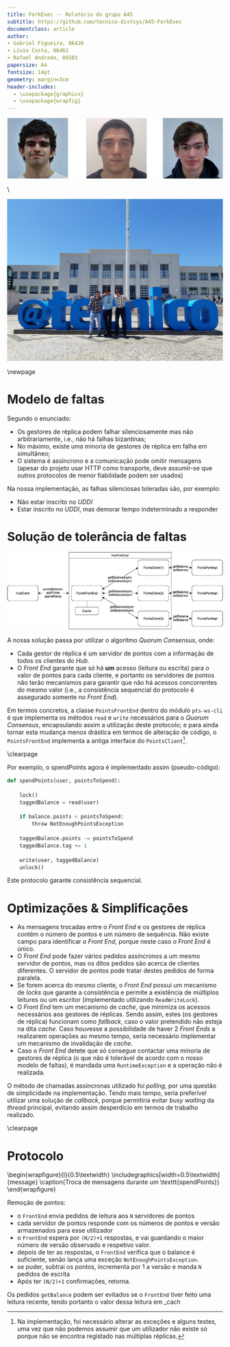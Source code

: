 ```yaml
---
title: ForkExec -- Relatório do grupo A45
subtitle: https://github.com/tecnico-distsys/A45-ForkExec
documentclass: article
author:
- Gabriel Figueira, 86426
- Lívio Costa, 86461
- Rafael Andrade, 86503
papersize: A4
fontsize: 14pt
geometry: margin=3cm
header-includes:
  - \usepackage{graphicx}
  - \usepackage{wrapfig}
---
```


![](group_individual.jpg)

\ 

![](group.jpg)

\newpage

# Modelo de faltas

Segundo o enunciado:

  + Os gestores de réplica podem falhar silenciosamente mas não
    arbitrariamente, i.e., não há falhas bizantinas;
  + No máximo, existe uma minoria de gestores de réplica em falha em
    simultâneo;
  + O sistema é assíncrono e a comunicação pode omitir mensagens
    (apesar do projeto usar HTTP como transporte, deve assumir-se que
    outros protocolos de menor fiabilidade podem ser usados)


Na nossa implementação, as falhas silenciosas toleradas são, por exemplo:

  + Não estar inscrito no _UDDI_
  + Estar inscrito no _UDDI_, mas demorar tempo indeterminado a responder


# Solução de tolerância de faltas

![Organização da nossa solução](implementation.png)

A nossa solução passa por utilizar o algoritmo _Quorum Consensus_, onde:

  - Cada gestor de réplica é um servidor de pontos com a informação de
    todos os clientes do _Hub_.
  - O _Front End_ garante que só há **um** acesso (leitura ou escrita) para o
    valor de pontos para cada cliente, e portanto os servidores de pontos
    não terão mecanismos para garantir que não há acessos concorrentes do
    mesmo valor (i.e., a consistência sequencial do protocolo é
    assegurado somente no _Front End_).

Em termos concretos, a classe `PointsFrontEnd` dentro do módulo `pts-ws-cli` é
que implementa os métodos `read` e `write` necessários para o _Quorum Consensus_,
encapsulando assim a utilização deste protocolo; e para ainda tornar esta mudança
menos drástica em termos de alteração de código, o `PointsFrontEnd` implementa
a antiga interface do `PointsClient`[^exc].

\clearpage

Por exemplo, o spendPoints agora é implementado assim (pseudo-código):

```python
def spendPoints(user, pointsToSpend):

    lock()
    taggedBalance = read(user)

    if balance.points < pointsToSpend:
        throw NotEnoughPointsException

    taggedBalance.points -= pointsToSpend
    taggedBalance.tag += 1

    write(user, taggedBalance)
    unlock()
```

[^exc]: Na implementação, foi necessário alterar as exceções e alguns testes,
        uma vez que não podemos assumir que um utilizador não existe só porque
        não se encontra registado nas múltiplas réplicas.

Este protocolo garante consistência sequencial.


# Optimizações & Simplificações

  - As mensagens trocadas entre o _Front End_ e os gestores de réplica
    contêm o número de pontos e um número de sequência. Não existe
    campo para identificar o _Front End_, porque neste caso o _Front End_
    é único.
  - O _Front End_ pode fazer vários pedidos assíncronos a um mesmo servidor de
    pontos, mas os ditos pedidos são acerca de clientes diferentes.
    O servidor de pontos pode tratar destes pedidos de forma paralela.
  - Se forem acerca do mesmo cliente, o _Front End_ possui um mecanismo de
    _locks_ que garante a consistência e permite a existência de múltiplos
    leitures ou um escritor (implementado utilizando `ReadWriteLock`).
  - O _Front End_ tem um mecanismo de _cache_, que minimiza os acessos
    necessários aos gestores de réplicas. Sendo assim, estes (os
    gestores de réplica) funcionam como _fallback_, caso o valor pretendido
    não esteja na dita _cache_. Caso houvesse a possibilidade de haver 2
    _Front Ends_ a realizarem operações ao mesmo tempo, seria necessário
    implementar um mecanismo de invalidação de _cache_.
  - Caso o _Front End_ detete que só consegue contactar uma minoria de
    gestores de réplica (o que não é tolerável de acordo com o nosso
    modelo de faltas), é mandada uma `RuntimeException` e a operação não é realizada.


O método de chamadas assíncronas utilizado foi _polling_, por uma questão
de simplicidade na implementação. Tendo mais tempo, seria preferível utilizar
uma solução de _callback_, porque permitiria evitar _busy waiting_ da _thread_
principal, evitando assim desperdício em termos de trabalho realizado.

\clearpage

# Protocolo

\begin{wrapfigure}{l}{0.5\textwidth}
\includegraphics[width=0.5\textwidth]{message}
\caption{Troca de mensagens durante um \texttt{spendPoints}}
\end{wrapfigure}

Remoção de pontos:

  - o `FrontEnd` envia pedidos de leitura aos `N` servidores de pontos
  - cada servidor de pontos responde com os números de pontos e versão
    armazenados para esse utilizador
  - o `FrontEnd` espera por `(N/2)+1` respostas, e vai guardando o maior
    número de versão observado e respetivo valor.
  - depois de ter as respostas, o `FrontEnd` verifica que o balance é suficiente,
    senão lança uma exceção `NotEnoughPointsException`.
  - se puder, subtrai os pontos, incrementa por 1 a versão e manda `N` pedidos de escrita
  - Após ter `(N/2)+1` confirmações, retorna.

Os pedidos `getBalance` podem ser evitados se o `FrontEnd` tiver feito uma leitura recente,
tendo portanto o valor dessa leitura em _cach